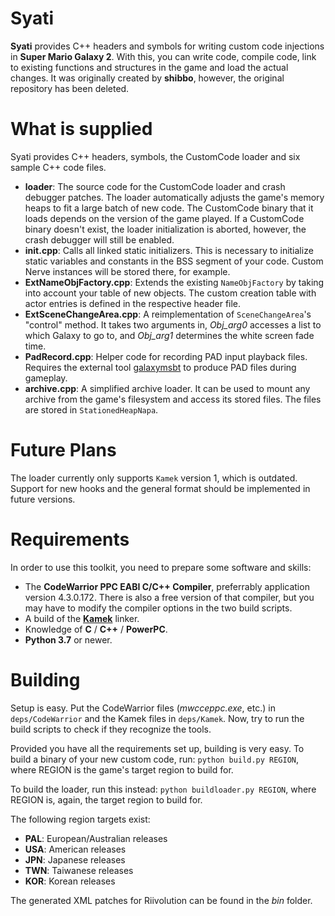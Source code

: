 # Syati
**Syati** provides C++ headers and symbols for writing custom code injections in **Super Mario Galaxy 2**. With this, you can write code, compile code, link to existing functions and structures in the game and load the actual changes. It was originally created by **shibbo**, however, the original repository has been deleted.

# What is supplied
Syati provides C++ headers, symbols, the CustomCode loader and six sample C++ code files.

- **loader**: The source code for the CustomCode loader and crash debugger patches. The loader automatically adjusts the game's memory heaps to fit a large batch of new code. The CustomCode binary that it loads depends on the version of the game played. If a CustomCode binary doesn't exist, the loader initialization is aborted, however, the crash debugger will still be enabled.
- **init.cpp**: Calls all linked static initializers. This is necessary to initialize static variables and constants in the BSS segment of your code. Custom Nerve instances will be stored there, for example.
- **ExtNameObjFactory.cpp**: Extends the existing ``NameObjFactory`` by taking into account your table of new objects. The custom creation table with actor entries is defined in the respective header file.
- **ExtSceneChangeArea.cpp**: A reimplementation of ``SceneChangeArea``'s "control" method. It takes two arguments in, *Obj_arg0* accesses a list to which Galaxy to go to, and *Obj_arg1* determines the white screen fade time.
- **PadRecord.cpp**: Helper code for recording PAD input playback files. Requires the external tool [galaxymsbt](https://github.com/SunakazeKun/galaxypad) to produce PAD files during gameplay.
- **archive.cpp**: A simplified archive loader. It can be used to mount any archive from the game's filesystem and access its stored files. The files are stored in ``StationedHeapNapa``.

# Future Plans
The loader currently only supports ``Kamek`` version 1, which is outdated. Support for new hooks and the general format should be implemented in future versions.

# Requirements
In order to use this toolkit, you need to prepare some software and skills:

- The **CodeWarrior PPC EABI C/C++ Compiler**, preferrably application version 4.3.0.172. There is also a free version of that compiler, but you may have to modify the compiler options in the two build scripts.
- A build of the [**Kamek**](https://github.com/Treeki/Kamek) linker.
- Knowledge of **C** / **C++** / **PowerPC**.
- **Python 3.7** or newer.

# Building
Setup is easy. Put the CodeWarrior files (*mwcceppc.exe*, etc.) in ``deps/CodeWarrior`` and the Kamek files in ``deps/Kamek``. Now, try to run the build scripts to check if they recognize the tools.

Provided you have all the requirements set up, building is very easy. To build a binary of your new custom code, run:
```python build.py REGION```, where REGION is the game's target region to build for.

To build the loader, run this instead:
```python buildloader.py REGION```, where REGION is, again, the target region to build for.

The following region targets exist:
- **PAL**: European/Australian releases
- **USA**: American releases
- **JPN**: Japanese releases
- **TWN**: Taiwanese releases
- **KOR**: Korean releases

The generated XML patches for Riivolution can be found in the *bin* folder.